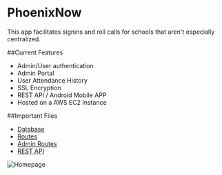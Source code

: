 # PhoenixNow
This app facilitates signins and roll calls for schools that aren't especially centralized.

##Current Features

* Admin/User authentication
* Admin Portal
* User Attendance History
* SSL Encryption
* REST API / Android Mobile APP
* Hosted on a AWS EC2 Instance

##Important Files

* [Database](https://github.com/chadali/PhoenixNow/blob/master/PhoenixNow/model.py)
* [Routes](https://github.com/chadali/PhoenixNow/blob/master/PhoenixNow/regular.py)
* [Admin Routes](https://github.com/chadali/PhoenixNow/blob/master/PhoenixNow/admin.py)
* [REST API](https://github.com/chadali/PhoenixNow/blob/master/PhoenixNow/backend.py)
  
![Homepage](https://imgur.com/a/jsgTe)

